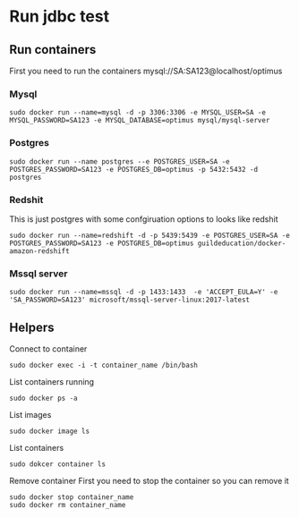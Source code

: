 # Run jdbc test


## Run containers
First you need to run the containers
mysql://SA:SA123@localhost/optimus


### Mysql
```
sudo docker run --name=mysql -d -p 3306:3306 -e MYSQL_USER=SA -e MYSQL_PASSWORD=SA123 -e MYSQL_DATABASE=optimus mysql/mysql-server
```

### Postgres
```
sudo docker run --name postgres --e POSTGRES_USER=SA -e POSTGRES_PASSWORD=SA123 -e POSTGRES_DB=optimus -p 5432:5432 -d postgres
```

### Redshit
This is just postgres with some confgiruation options to looks like redshit
```
sudo docker run --name=redshift -d -p 5439:5439 -e POSTGRES_USER=SA -e POSTGRES_PASSWORD=SA123 -e POSTGRES_DB=optimus guildeducation/docker-amazon-redshift
```

### Mssql server
```
sudo docker run --name=mssql -d -p 1433:1433  -e 'ACCEPT_EULA=Y' -e 'SA_PASSWORD=SA123' microsoft/mssql-server-linux:2017-latest
```

## Helpers

Connect to container
```
sudo docker exec -i -t container_name /bin/bash
```

List containers running
```
sudo docker ps -a
```

List images
```
sudo docker image ls
```

List containers
```
sudo dokcer container ls
```

Remove container
First you need to stop the container so you can remove it

```
sudo docker stop container_name
sudo docker rm container_name
```
 